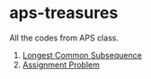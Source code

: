 # aps-treasures
All the codes from APS class.
1. [Longest Common Subsequence](https://github.com/SandeepUrankar/aps-treasures/blob/main/01-longest-common-subsequence.py)
2. [Assignment Problem](https://github.com/SandeepUrankar/aps-treasures/blob/main/02-assigment-problem.java)
